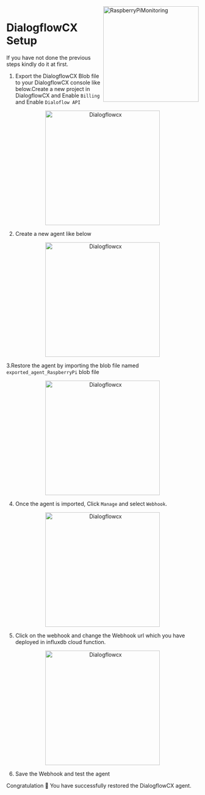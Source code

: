<img src="https://user-images.githubusercontent.com/10459220/130834291-1a197013-91d3-45bb-8942-2cba5778bf60.png" alt="RaspberryPiMonitoring" title="RaspberryPiMonitoring" align="right" height="250" width="250"/>

# DialogflowCX Setup

If you have not done the previous steps kindly do it at first.

1. Export the DialogflowCX Blob file to your DialogflowCX console like below.Create a new project in DialogflowCX and Enable `Billing` and Enable `Dialoflow API`

<div align="center">
  <img src="https://user-images.githubusercontent.com/10459220/131241607-2743a2ce-c7b9-437d-bd87-f1c3a8416439.png" height="300" alt="Dialogflowcx" title="Dialogflowcx">
</div>

2. Create a new agent like below

<div align="center">
  <img src="https://user-images.githubusercontent.com/10459220/131241619-4f3c4ec7-899b-451b-a2bd-874a6487064c.png" height="300" alt="Dialogflowcx" title="Dialogflowcx">
</div>

3.Restore the agent by importing the blob file named `exported_agent_RaspberryPi` blob file

<div align="center">
  <img src="https://user-images.githubusercontent.com/10459220/131241627-04dae1f3-e4cc-48a8-915a-08e0c501741f.png" height="300" alt="Dialogflowcx" title="Dialogflowcx">
</div>

4. Once the agent is imported, Click `Manage` and select `Webhook`.

<div align="center">
  <img src="https://user-images.githubusercontent.com/10459220/131241644-59aecc2e-8d5c-4797-bc87-b11a4ba7a924.png" height="300" alt="Dialogflowcx" title="Dialogflowcx">
</div>

5. Click on the webhook and change the Webhook url which you have deployed in influxdb cloud function.

<div align="center">
  <img src="https://user-images.githubusercontent.com/10459220/131241663-b47409a3-9ba9-46f1-b308-b39e6e1527eb.png" height="300" alt="Dialogflowcx" title="Dialogflowcx">
</div>

6. Save the Webhook and test the agent

Congratulation 👏 You have successfully restored the DialogflowCX agent.